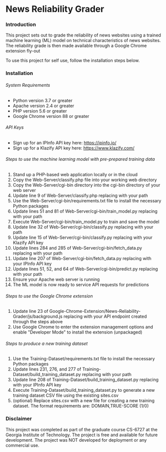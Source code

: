 # News Reliability Grader

### Introduction

This project sets out to grade the reliability of news websites using a trained machine learning (ML) model on technical characteristics of news websites. The reliability grade is then made available through a Google Chrome extension fly-out

To use this project for self use, follow the installation steps below. 

### Installation

###### System Requirements
 - Python version 3.7 or greater
 - Apache version 2.4 or greater
 - PHP version 5.6 or greater
 - Google Chrome version 88 or greater

###### API Keys
 - Sign up for an IPInfo API key here: https://ipinfo.io/
 - Sign up for a Klazify API key here: https://www.klazify.com/

###### Steps to use the machine learning model with pre-prepared training data
 1. Stand up a PHP-based web application locally or in the cloud
 2. Copy the Web-Server/classify.php file into your working web directory
 3. Copy the Web-Server/cgi-bin directory into the cgi-bin directory of your web server
 4. Update line 9 of Web-Server/classify.php replacing <PATH-TO-CGI-BIN-DIRECTORY> with your path
 5. Use the Web-Server/cgi-bin/requirements.txt file to install the necessary Python packages
 6. Update lines 51 and 81 of Web-Server/cgi-bin/train_model.py replacing <PATH-TO-WORKING-DIRECTORY> with your path
 7. Execute Web-Server/cgi-bin/train_model.py to train and save the model
 8. Update line 32 of Web-Server/cgi-bin/classify.py replacing <PATH-TO-WORKING-DIRECTORY> with your path
 9. Update line 15 of Web-Server/cgi-bin/classify.py replacing <YOUR-KLAZIFY-API-KEY> with your Klazify API key
 10. Update lines 284 and 285 of Web-Server/cgi-bin/fetch_data.py replacing <PATH-TO-WORKING-DIRECTORY> with your path
 11. Update line 207 of Web-Server/cgi-bin/fetch_data.py replacing <YOUR-IPINFO-API-KEY> with your IPInfo API key
 12. Update lines 51, 52, and 64 of Web-Server/cgi-bin/predict.py replacing <PATH-TO-WORKING-DIRECTORY> with your path
 13. Ensure your Apache web server is running
 14. The ML model is now ready to service API requests for predictions

###### Steps to use the Google Chrome extension
 1. Update line 23 of Google-Chrome-Extension/News-Reliability-Grader/js/background.js replacing <API-HOSTNAME-PATH-ENDPOINT-HERE> with your API endpoint created through the steps above
 2. Use Google Chrome to enter the extension management options and enable "Developer Mode" to install the extension (unpackaged)

###### Steps to produce a new training dataset
 1. Use the Training-Dataset/requirements.txt file to install the necessary Python packages
 2. Update lines 231, 276, and 277 of Training-Dataset/build_training_dataset.py replacing <PATH-TO-WORKING-DIRECTORY> with your path
 2. Update line 208 of Training-Dataset/build_training_dataset.py replacing <YOUR-IPINFO-API-KEY> with your IPInfo API key
 3. Execute Training-Dataset/build_training_dataset.py to generate a new training dataset CSV file using the existing sites.csv
 4. (optional) Replace sites.csv with a new file for creating a new training dataset. The format requirements are: DOMAIN,TRUE-SCORE (1/0)

### Disclaimer

This project was completed as part of the graduate course CS-6727 at the Georgia Institute of Technology. The project is free and available for future development. The project was NOT developed for deployment or any commercial use.